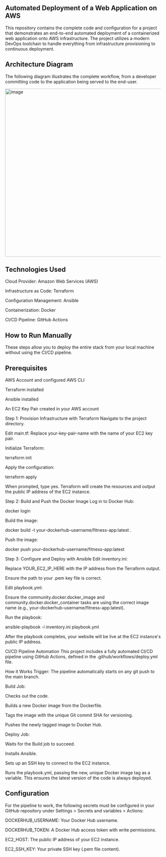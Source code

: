 Automated Deployment of a Web Application on AWS
----------------------------------------------------
This repository contains the complete code and configuration for a project that demonstrates an end-to-end automated deployment of a containerized web application onto AWS infrastructure. The project utilizes a modern DevOps toolchain to handle everything from infrastructure provisioning to continuous deployment.







Architecture Diagram
-----------------------
The following diagram illustrates the complete workflow, from a developer committing code to the application being served to the end-user.

<img width="1266" height="543" alt="image" src="https://github.com/user-attachments/assets/d3d23686-264b-489d-8d79-605f3d2c2150" />


Technologies Used
-----------------------
Cloud Provider: Amazon Web Services (AWS)

Infrastructure as Code: Terraform

Configuration Management: Ansible

Containerization: Docker

CI/CD Pipeline: GitHub Actions


How to Run Manually
---------------------------
These steps allow you to deploy the entire stack from your local machine without using the CI/CD pipeline.

Prerequisites
--------------------------
AWS Account and configured AWS CLI

Terraform installed

Ansible installed

An EC2 Key Pair created in your AWS account

Step 1: Provision Infrastructure with Terraform
Navigate to the project directory.

Edit main.tf: Replace your-key-pair-name with the name of your EC2 key pair.

Initialize Terraform:

terraform init

Apply the configuration:

terraform apply

When prompted, type yes. Terraform will create the resources and output the public IP address of the EC2 instance.

Step 2: Build and Push the Docker Image
Log in to Docker Hub:

docker login

Build the image:

docker build -t your-dockerhub-username/fitness-app:latest .

Push the image:

docker push your-dockerhub-username/fitness-app:latest

Step 3: Configure and Deploy with Ansible
Edit inventory.ini:

Replace YOUR_EC2_IP_HERE with the IP address from the Terraform output.

Ensure the path to your .pem key file is correct.

Edit playbook.yml:

Ensure the community.docker.docker_image and community.docker.docker_container tasks are using the correct image name (e.g., your-dockerhub-username/fitness-app:latest).

Run the playbook:

ansible-playbook -i inventory.ini playbook.yml

After the playbook completes, your website will be live at the EC2 instance's public IP address.

CI/CD Pipeline Automation
This project includes a fully automated CI/CD pipeline using GitHub Actions, defined in the .github/workflows/deploy.yml file.

How it Works
Trigger: The pipeline automatically starts on any git push to the main branch.

Build Job:

Checks out the code.

Builds a new Docker image from the Dockerfile.

Tags the image with the unique Git commit SHA for versioning.

Pushes the newly tagged image to Docker Hub.

Deploy Job:

Waits for the Build job to succeed.

Installs Ansible.

Sets up an SSH key to connect to the EC2 instance.

Runs the playbook.yml, passing the new, unique Docker image tag as a variable. This ensures the latest version of the code is always deployed.

Configuration
------------------
For the pipeline to work, the following secrets must be configured in your GitHub repository under Settings > Secrets and variables > Actions:

DOCKERHUB_USERNAME: Your Docker Hub username.

DOCKERHUB_TOKEN: A Docker Hub access token with write permissions.

EC2_HOST: The public IP address of your EC2 instance.

EC2_SSH_KEY: Your private SSH key (.pem file content).
